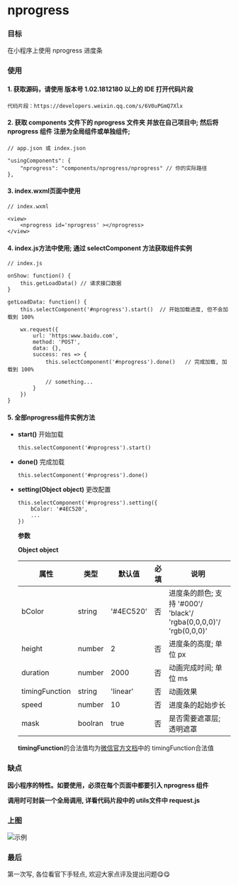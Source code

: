 # nprogress


### 目标
在小程序上使用 nprogress 进度条

### 使用

#### 1. 获取源码，请使用 版本号 1.02.1812180 以上的 IDE 打开代码片段

    代码片段：https://developers.weixin.qq.com/s/6V0uPGmQ7Xlx


#### 2. 获取 components 文件下的 nprogress 文件夹 并放在自己项目中; 然后将 nprogress 组件 注册为全局组件或单独组件; 
```
// app.json 或 index.json

"usingComponents": {
    "nprogress": "components/nprogress/nprogress" // 你的实际路径
},
```
    
#### 3. index.wxml页面中使用
```
// index.wxml

<view>
    <nprogress id='nprogress' ></nprogress>
</view>
```

#### 4. index.js方法中使用; 通过 selectComponent 方法获取组件实例

```
// index.js

onShow: function() {
    this.getLoadData() // 请求接口数据
}

getLoadData: function() {
    this.selectComponent('#nprogress').start()  // 开始加载进度, 但不会加载到 100%

    wx.request({
        url: 'https:www.baidu.com',
        method: 'POST',
        data: {},
        success: res => {
            this.selectComponent('#nprogress').done()   // 完成加载, 加载到 100%

            // something...
        }
    })
}
```

#### 5. 全部nprogress组件实例方法

   - **start()** 开始加载
   
     ```
     this.selectComponent('#nprogress').start()
     ```
    
   - **done()** 完成加载
   
     ```
     this.selectComponent('#nprogress').done()
     ```

   - **setting(Object object)** 更改配置
   
        ```
        this.selectComponent('#nprogress').setting({
            bColor: '#4EC520',
            ...
        })
        ```
        
        **参数**

        **Object object**

        属性   | 类型   | 默认值     | 必填| 说明
        ---            | ---    | ---       | --- | ---
        bColor         | string | '#4EC520' | 否  | 进度条的颜色; 支持 '#000'/ 'black'/ 'rgba(0,0,0,0)'/ 'rgb(0,0,0)' 
        height         | number | 2       | 否  | 进度条的高度; 单位 px
        duration       | number | 2000    | 否  | 动画完成时间; 单位 ms
        timingFunction | string | 'linear'| 否  | 动画效果
        speed          | number | 10      | 否  | 进度条的起始步长
        mask           | boolran| true    | 否  | 是否需要遮罩层; 透明遮罩


        **timingFunction**的合法值均为[微信官方文档](https://developers.weixin.qq.com/miniprogram/dev/api/ui/animation/wx.createAnimation.html)中的 timingFunction合法值

### 缺点

   **因小程序的特性。如要使用，必须在每个页面中都要引入 nprogress 组件**

   **调用时可封装一个全局调用, 详看代码片段中的 utils文件中 request.js**

### 上图
![示例](https://mmbiz.qpic.cn/mmbiz_gif/xoIzuYKVBOxTNibeibGPImU4OeVK2jeSRwsEbsTnOicLCTV20qsKJj6c3gicmhJ7tQV6fVt39CJpojxIlGdFKSm8QQ/0?wx_fmt=gif)

### 最后
第一次写, 各位看官下手轻点, 欢迎大家点评及提出问题😋😋
